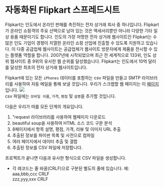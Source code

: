 # 자동화된 Flipkart 스프레드시트
Flipkart는 인도에서 온라인 판매를 촉진하는 전자 상거래 회사 중 하나입니다. Flipkart가 온라인 쇼핑객의 주요 선택으로 남아 있는 것은 액세서리뿐만 아니라 다양한 기타 일상 용품 때문이기도 합니다. 인도의 가장 저명한 전자 상거래 웹사이트인 Flipkart는 수많은 인도 기업이 경쟁이 치열한 온라인 쇼핑 산업에 진출할 수 있도록 지원하고 있습니다. 이 다중 공급업체 웹사이트는 공급업체가 웹사이트 방문자에게 제품을 전시할 수 있는 플랫폼 역할을 합니다. 2007년에 시작되었으며 최근 전 세계적으로 133위, 인도 상위 웹사이트 중 9위의 유사한 웹 순위를 달성했습니다. Flipkart는 인도에서 10억 달러를 달성한 최초의 전자 상거래 웹사이트입니다.

Flipkart에 있는 모든 `iPhones` 데이터를 포함하는 csv 파일을 만들고 SMTP 라이브러리를 사용하여 자동 메일을 통해 보낼 것입니다. 우리가 스크랩할 웹 페이지는 이 [페이지](https://www.flipkart.com/mobiles/pr?sid=tyy%2C4io&otracker=categorytree&p%5B%5D=facets.brand%255B%255D%3DAPPLE&page=)입니다.
![](https://imgur.com/TCcnDWE)<br>
csv 파일에는 `모바일 이름`, `가격`, `평점` 및 `설명`을 추가할 것입니다.

다음은 우리가 따를 모든 단계의 개요입니다.

1. "request 라이브러리를 사용하여 웹페이지 다운로드
2. beautiful soup을 사용하여 HTML 소스 코드 구문 분석
3. 8페이지에서 항목 설명, 평점, 가격, 리뷰 및 이미지 URL 추출
4. 추출된 정보를 파이썬 목록 및 사전으로 컴파일
5. 여러 페이지에서 데이터 추출 및 결합
6. 추출된 정보를 CSV 파일에 저장합니다.


프로젝트가 끝나면 다음과 유사한 형식으로 CSV 파일을 생성합니다.<br>
- 각 레코드는 줄 바꿈(CRLF)으로 구분된 별도의 줄에 있습니다.
예:<br>
aaa,bbb,ccc CRLF <br>
zzz,yyy,xxx CRLF
